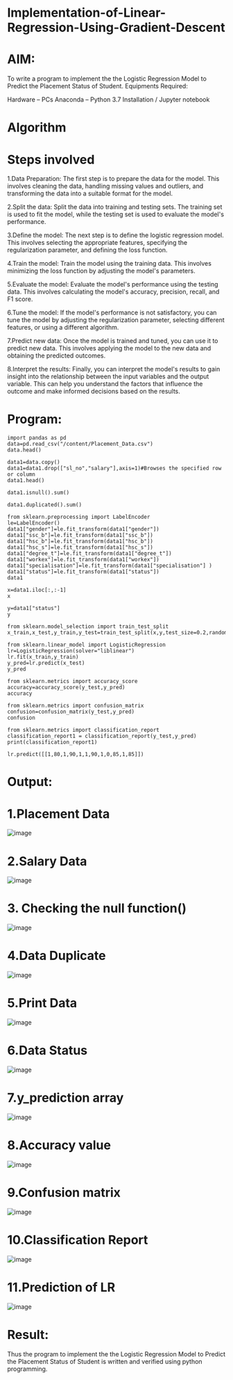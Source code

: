 # Implementation-of-Linear-Regression-Using-Gradient-Descent
# AIM:
To write a program to implement the the Logistic Regression Model to Predict the Placement Status of Student. Equipments Required:

Hardware – PCs
Anaconda – Python 3.7 Installation / Jupyter notebook
# Algorithm
# Steps involved
1.Data Preparation: The first step is to prepare the data for the model. This involves cleaning the data, handling missing values and outliers, and transforming the data into a suitable format for the model.

2.Split the data: Split the data into training and testing sets. The training set is used to fit the model, while the testing set is used to evaluate the model's performance.

3.Define the model: The next step is to define the logistic regression model. This involves selecting the appropriate features, specifying the regularization parameter, and defining the loss function.

4.Train the model: Train the model using the training data. This involves minimizing the loss function by adjusting the model's parameters.

5.Evaluate the model: Evaluate the model's performance using the testing data. This involves calculating the model's accuracy, precision, recall, and F1 score.

6.Tune the model: If the model's performance is not satisfactory, you can tune the model by adjusting the regularization parameter, selecting different features, or using a different algorithm.

7.Predict new data: Once the model is trained and tuned, you can use it to predict new data. This involves applying the model to the new data and obtaining the predicted outcomes.

8.Interpret the results: Finally, you can interpret the model's results to gain insight into the relationship between the input variables and the output variable. This can help you understand the factors that influence the outcome and make informed decisions based on the results.

# Program:
```
import pandas as pd
data=pd.read_csv("/content/Placement_Data.csv")
data.head()

data1=data.copy()
data1=data1.drop(["sl_no","salary"],axis=1)#Browses the specified row or column
data1.head()

data1.isnull().sum()

data1.duplicated().sum()

from sklearn.preprocessing import LabelEncoder
le=LabelEncoder()
data1["gender"]=le.fit_transform(data1["gender"])
data1["ssc_b"]=le.fit_transform(data1["ssc_b"])
data1["hsc_b"]=le.fit_transform(data1["hsc_b"])
data1["hsc_s"]=le.fit_transform(data1["hsc_s"])
data1["degree_t"]=le.fit_transform(data1["degree_t"])
data1["workex"]=le.fit_transform(data1["workex"])
data1["specialisation"]=le.fit_transform(data1["specialisation"] )     
data1["status"]=le.fit_transform(data1["status"])       
data1 

x=data1.iloc[:,:-1]
x

y=data1["status"]
y

from sklearn.model_selection import train_test_split
x_train,x_test,y_train,y_test=train_test_split(x,y,test_size=0.2,random_state=0)

from sklearn.linear_model import LogisticRegression
lr=LogisticRegression(solver="liblinear")
lr.fit(x_train,y_train)
y_pred=lr.predict(x_test)
y_pred

from sklearn.metrics import accuracy_score
accuracy=accuracy_score(y_test,y_pred)
accuracy

from sklearn.metrics import confusion_matrix
confusion=confusion_matrix(y_test,y_pred)
confusion

from sklearn.metrics import classification_report
classification_report1 = classification_report(y_test,y_pred)
print(classification_report1)

lr.predict([[1,80,1,90,1,1,90,1,0,85,1,85]])
```
# Output:
# 1.Placement Data
![image](https://github.com/niveshaprabu/Implementation-of-Linear-Regression-Using-Gradient-Descent/assets/122986499/b4a1dda6-f02f-434b-a57b-9f945f4bfc47)


# 2.Salary Data
![image](https://github.com/niveshaprabu/Implementation-of-Linear-Regression-Using-Gradient-Descent/assets/122986499/b555f43a-b55b-4d1a-8ec2-415f5ea985d8)


# 3. Checking the null function()
![image](https://github.com/niveshaprabu/Implementation-of-Linear-Regression-Using-Gradient-Descent/assets/122986499/8f8a7977-0ff6-4341-989a-37391c629b18)


# 4.Data Duplicate
![image](https://github.com/niveshaprabu/Implementation-of-Linear-Regression-Using-Gradient-Descent/assets/122986499/b5544191-acb0-4ab2-8827-10c7b3867883)


# 5.Print Data
![image](https://github.com/niveshaprabu/Implementation-of-Linear-Regression-Using-Gradient-Descent/assets/122986499/6d06f6e9-7e2a-4dd0-9111-8f26125de240)


# 6.Data Status
![image](https://github.com/niveshaprabu/Implementation-of-Linear-Regression-Using-Gradient-Descent/assets/122986499/c1b5ebeb-ef80-43a3-9cb8-e0c8a0e7f038)


# 7.y_prediction array
![image](https://github.com/niveshaprabu/Implementation-of-Linear-Regression-Using-Gradient-Descent/assets/122986499/823b260e-7095-4a86-9c10-82ac8cf46e5a)


# 8.Accuracy value
![image](https://github.com/niveshaprabu/Implementation-of-Linear-Regression-Using-Gradient-Descent/assets/122986499/644f0acf-e3a9-497b-8b53-a9e7c62e410d)


# 9.Confusion matrix
![image](https://github.com/niveshaprabu/Implementation-of-Linear-Regression-Using-Gradient-Descent/assets/122986499/3f50da17-b41f-4e50-89f0-2acdd7dc4fbf)


# 10.Classification Report
![image](https://github.com/niveshaprabu/Implementation-of-Linear-Regression-Using-Gradient-Descent/assets/122986499/8ab32752-6dc1-40cc-ba2e-b02e86288d1c)


# 11.Prediction of LR
![image](https://github.com/niveshaprabu/Implementation-of-Linear-Regression-Using-Gradient-Descent/assets/122986499/0dd0a038-67ee-4f25-ab8a-0bdda51b9b30)


# Result:
Thus the program to implement the the Logistic Regression Model to Predict the Placement Status of Student is written and verified using python programming.
